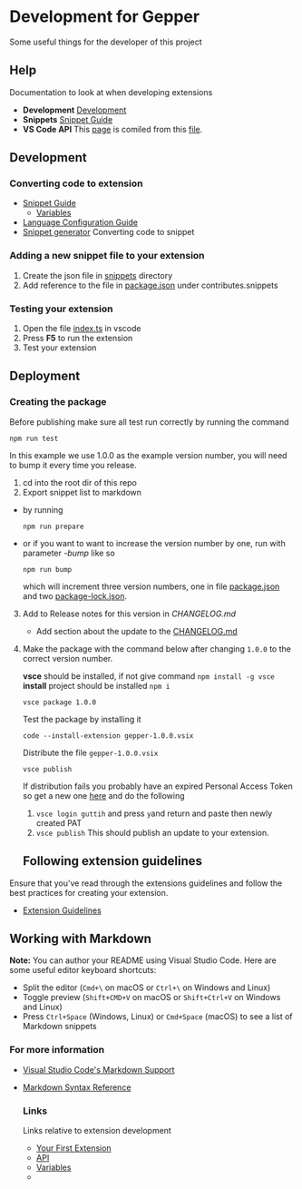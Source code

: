 # Development for Gepper
Some useful things for the developer of this project

## Help
Documentation to look at when developing extensions
 - **Development** [Development](https://code.visualstudio.com/api/get-started/your-first-extension)
 - **Snippets** [Snippet Guide](https://code.visualstudio.com/api/language-extensions/snippet-guide)
 - **VS Code API** This [page](https://code.visualstudio.com/api/references/vscode-api) is comiled from this [file](https://github.com/microsoft/vscode/blob/main/src/vscode-dts/vscode.d.ts).


## Development

### Converting code to extension
  - [Snippet Guide](https://code.visualstudio.com/api/language-extensions/snippet-guide)
    -   [Variables](https://code.visualstudio.com/docs/editor/userdefinedsnippets#_variables)
  - [Language Configuration Guide](https://code.visualstudio.com/api/language-extensions/language-configuration-guide)
  - [Snippet generator](https://snippet-generator.app/) Converting code to snippet 

### Adding a new snippet file to your extension
  1. Create the json file in [snippets](snippets) directory 
  2. Add reference to the file in [package.json](package.json) under contributes.snippets

### Testing your extension
  1. Open the file [index.ts](src/extension.ts) in vscode
  2. Press **F5** to run the extension
  3. Test your extension

## Deployment
### Creating the package

Before publishing make sure all test run correctly by running the command
```
npm run test

```

In this example we use 1.0.0 as the example version number, you will need to bump it every time you release.

1. cd into the root dir of this repo
2. Export snippet list to markdown 
  - by running 
    ```
    npm run prepare
    ```
  - or if you want to want to increase the version number by one, run with parameter *-bump* like so
    ```
    npm run bump
    ```
    which will increment three version numbers, one in file [package.json] and two [package-lock.json].
3. Add to Release notes for this version in *CHANGELOG.md*
    - Add section about the update to the [CHANGELOG.md]
4. Make the package with the command below after changing `1.0.0` to the correct version number.

    **vsce** should be installed, if not give command `npm install -g vsce`
    **install** project should be installed `npm i`
    ```
    vsce package 1.0.0
    ```
    Test the package by installing it
    ```
    code --install-extension gepper-1.0.0.vsix
    ```
    Distribute the file `gepper-1.0.0.vsix`
    ```
    vsce publish
    ```
    If distribution fails you probably have an expired Personal Access Token so 
    get a new one [here]( https://aka.ms/vscodepat) and do the following
    1. `vsce login guttih` and press `y`and return and paste then newly created PAT
    2. `vsce publish` This should publish an update to your extension.


    ## Following extension guidelines

Ensure that you've read through the extensions guidelines and follow the best practices for creating your extension.

* [Extension Guidelines](https://code.visualstudio.com/api/references/extension-guidelines)

## Working with Markdown

**Note:** You can author your README using Visual Studio Code.  Here are some useful editor keyboard shortcuts:

* Split the editor (`Cmd+\` on macOS or `Ctrl+\` on Windows and Linux)
* Toggle preview (`Shift+CMD+V` on macOS or `Shift+Ctrl+V` on Windows and Linux)
* Press `Ctrl+Space` (Windows, Linux) or `Cmd+Space` (macOS) to see a list of Markdown snippets

### For more information

* [Visual Studio Code's Markdown Support](http://code.visualstudio.com/docs/languages/markdown)
* [Markdown Syntax Reference](https://help.github.com/articles/markdown-basics/)

   ### Links

   Links relative to extension development
   - [Your First Extension](https://code.visualstudio.com/api/get-started/your-first-extension)
   - [API](https://code.visualstudio.com/api)
   - [Variables](https://code.visualstudio.com/docs/editor/userdefinedsnippets#_variables)
   - 


[Release notes]:./README.md#release-notes
[CHANGELOG.md]:./CHANGELOG.md
[package.json]:./package.json
[package-lock.json]:./package-lock.json


